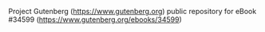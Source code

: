 Project Gutenberg (https://www.gutenberg.org) public repository for eBook #34599 (https://www.gutenberg.org/ebooks/34599)

